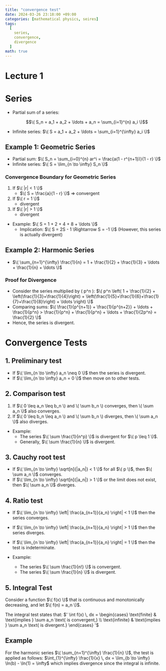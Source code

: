 ```yaml
---
title: "convergence test"
date: 2024-03-26 23:18:00 +09:00
categories: [mathematical physics, seires]
tags:
  [
    series,
    convergence,
    divergence
  ]
math: true
---
```



# Lecture 1

# Series

- Partial sum of a series: 
  ```math
  \( S_n = a_1 + a_2 + \ldots + a_n = \sum_{i=1}^{n} a_i \)
  ```
- Infinite series: 
  $\( S = a_1 + a_2 + \ldots = \sum_{i=1}^{\infty} a_i \)$

## Example 1: Geometric Series

- Partial sum: 
  $\( S_n = \sum_{i=0}^{n} ar^i = \frac{a(1 - r^{n+1})}{1 - r} \)$
- Infinite series: 
  $\( S = \lim_{n \to \infty} S_n \)$

### Convergence Boundary for Geometric Series
1) If $\( |r| < 1 \)$
   - $\( S = \frac{a}{1 - r} \)$ => convergent
2) If $\( r = 1 \)$
   - divergent
3) If $\( |r| > 1 \)$
   - divergent

- Example: 
  $\( S = 1 + 2 + 4 + 8 + \ldots \)$ 
  - Implication: $\( S = 2S - 1 \Rightarrow S = -1 \)$ (However, this series is actually divergent)

## Example 2: Harmonic Series

- $\( \sum_{n=1}^{\infty} \frac{1}{n} = 1 + \frac{1}{2} + \frac{1}{3} + \ldots + \frac{1}{n} + \ldots \)$

### Proof for Divergence
- Consider the series multiplied by \( p^n \):
  $\( p^n \left( 1 + \frac{1}{2} + \left(\frac{1}{3}+\frac{1}{4}\right) + \left(\frac{1}{5}+\frac{1}{6}+\frac{1}{7}+\frac{1}{8}\right) + \ldots \right) \)$
- Comparing sums:
  $\( \frac{1}{p^{n+1}} + \frac{1}{p^{n+2}} + \ldots + \frac{1}{p^n} > \frac{1}{p^n} + \frac{1}{p^n} + \ldots + \frac{1}{2p^n} = \frac{1}{2} \)$
- Hence, the series is divergent.

# Convergence Tests

## 1. Preliminary test

- If $\( \lim_{n \to \infty} a_n \neq 0 \)$ then the series is divergent.
- If $\( \lim_{n \to \infty} a_n = 0 \)$ then move on to other tests.

## 2. Comparison test

1. If $\( 0 \leq a_n \leq b_n \) and \( \sum b_n \) converges, then \( \sum a_n \)$ also converges.
2. If $\( 0 \leq b_n \leq a_n \) and \( \sum b_n \) diverges, then \( \sum a_n \)$ also diverges.

- Example: 
  - The series $\( \sum \frac{1}{n^p} \)$ is divergent for $\( p \leq 1 \)$.
  - Generally, $\( \sum \frac{1}{n} \)$ is divergent.

## 3. Cauchy root test

- If $\( \lim_{n \to \infty} \sqrt[n]{|a_n|} < 1 \)$ for all $\( p \)$, then $\( \sum a_n \)$ converges.
- If $\( \lim_{n \to \infty} \sqrt[n]{|a_n|} > 1 \)$ or the limit does not exist, then $\( \sum a_n \)$ diverges.

## 4. Ratio test

- If $\( \lim_{n \to \infty} \left| \frac{a_{n+1}}{a_n} \right| < 1 \)$ then the series converges.
- If $\( \lim_{n \to \infty} \left| \frac{a_{n+1}}{a_n} \right| > 1 \)$ then the series diverges.
- If $\( \lim_{n \to \infty} \left| \frac{a_{n+1}}{a_n} \right| = 1 \)$ then the test is indeterminate.

- Example: 
  - The series $\( \sum \frac{1}{n!} \)$ is convergent.
  - The series $\( \sum \frac{1}{n} \)$ is divergent.

## 5. Integral Test

Consider a function $\( f(x) \)$ that is continuous and monotonically decreasing, and let $\( f(n) = a_n \)$.

The integral test states that:
$'
\int f(x) \, dx =
\begin{cases} 
\text{finite} & \text{implies } \sum a_n \text{ is convergent,} \\
\text{infinite} & \text{implies } \sum a_n \text{ is divergent.}
\end{cases}
'$

## Example

For the harmonic series $\( \sum_{n=1}^{\infty} \frac{1}{n} \)$, the test is applied as follows:
$\int_{1}^{\infty} \frac{1}{x} \, dx = \lim_{b \to \infty} \ln(b) - \ln(1) = \infty$
which implies divergence since the integral is infinite.